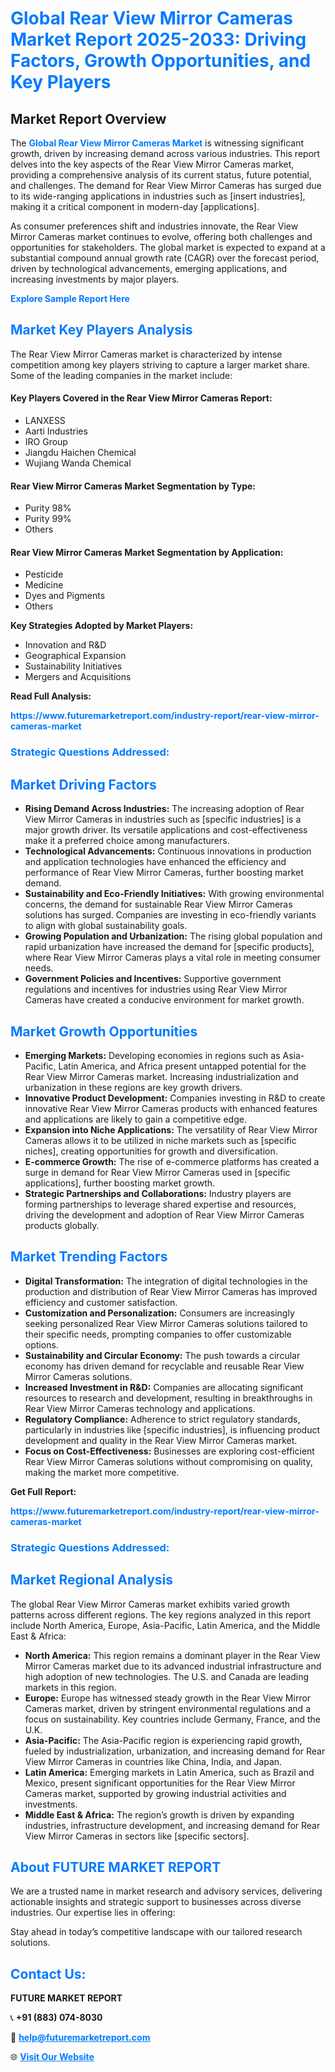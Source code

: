<h1 style="color: #007BFF;">Global Rear View Mirror Cameras Market Report 2025-2033: Driving Factors, Growth Opportunities, and Key Players</h1>

<section id="overview">
<h2>Market Report Overview</h2>
<p>The <a href="https://www.futuremarketreport.com/industry-report/rear-view-mirror-cameras-market" style="color: #007BFF; text-decoration: none;"><strong>Global Rear View Mirror Cameras Market</strong></a> is witnessing significant growth, driven by increasing demand across various industries. This report delves into the key aspects of the Rear View Mirror Cameras market, providing a comprehensive analysis of its current status, future potential, and challenges. The demand for Rear View Mirror Cameras has surged due to its wide-ranging applications in industries such as [insert industries], making it a critical component in modern-day [applications].</p>
<p>As consumer preferences shift and industries innovate, the Rear View Mirror Cameras market continues to evolve, offering both challenges and opportunities for stakeholders. The global market is expected to expand at a substantial compound annual growth rate (CAGR) over the forecast period, driven by technological advancements, emerging applications, and increasing investments by major players.</p>
</section>

<section id="overview">
<p><a href="https://www.futuremarketreport.com/request-sample/reportId=32895" style="color: #007BFF; text-decoration: none;"><strong>Explore Sample Report Here</strong></a></p>
</section>

<section id="key-players">
<h2 style="color: #007BFF;">Market Key Players Analysis</h2>
<p>The Rear View Mirror Cameras market is characterized by intense competition among key players striving to capture a larger market share. Some of the leading companies in the market include:</p>
<h4>Key Players Covered in the Rear View Mirror Cameras Report:</h4>
<ul><li>LANXESS</li><li>Aarti Industries</li><li>IRO Group</li><li>Jiangdu Haichen Chemical</li><li>Wujiang Wanda Chemical</li></ul>
<h4>Rear View Mirror Cameras Market Segmentation by Type:</h4>
<ul><li>Purity 98%</li><li>Purity 99%</li><li>Others</li></ul>

<h4>Rear View Mirror Cameras Market Segmentation by Application:</h4>
<ul><li>Pesticide</li><li>Medicine</li><li>Dyes and Pigments</li><li>Others</li></ul>
<p><strong>Key Strategies Adopted by Market Players:</strong></p>
<ul>
<li>Innovation and R&D</li>
<li>Geographical Expansion</li>
<li>Sustainability Initiatives</li>
<li>Mergers and Acquisitions</li>
</ul>
</section>

<section>
<p><strong>Read Full Analysis: </strong></p><a href="https://www.futuremarketreport.com/industry-report/rear-view-mirror-cameras-market" style="color: #007BFF; text-decoration: none;"><strong>https://www.futuremarketreport.com/industry-report/rear-view-mirror-cameras-market</strong></a>
<h3 style="color: #007BFF;">Strategic Questions Addressed:</h3>
</section>

<section id="driving-factors">
<h2 style="color: #007BFF;">Market Driving Factors</h2>
<ul>
<li><strong>Rising Demand Across Industries:</strong> The increasing adoption of Rear View Mirror Cameras in industries such as [specific industries] is a major growth driver. Its versatile applications and cost-effectiveness make it a preferred choice among manufacturers.</li>
<li><strong>Technological Advancements:</strong> Continuous innovations in production and application technologies have enhanced the efficiency and performance of Rear View Mirror Cameras, further boosting market demand.</li>
<li><strong>Sustainability and Eco-Friendly Initiatives:</strong> With growing environmental concerns, the demand for sustainable Rear View Mirror Cameras solutions has surged. Companies are investing in eco-friendly variants to align with global sustainability goals.</li>
<li><strong>Growing Population and Urbanization:</strong> The rising global population and rapid urbanization have increased the demand for [specific products], where Rear View Mirror Cameras plays a vital role in meeting consumer needs.</li>
<li><strong>Government Policies and Incentives:</strong> Supportive government regulations and incentives for industries using Rear View Mirror Cameras have created a conducive environment for market growth.</li>
</ul>
</section>

<section id="growth-opportunities">
<h2 style="color: #007BFF;">Market Growth Opportunities</h2>
<ul>
<li><strong>Emerging Markets:</strong> Developing economies in regions such as Asia-Pacific, Latin America, and Africa present untapped potential for the Rear View Mirror Cameras market. Increasing industrialization and urbanization in these regions are key growth drivers.</li>
<li><strong>Innovative Product Development:</strong> Companies investing in R&D to create innovative Rear View Mirror Cameras products with enhanced features and applications are likely to gain a competitive edge.</li>
<li><strong>Expansion into Niche Applications:</strong> The versatility of Rear View Mirror Cameras allows it to be utilized in niche markets such as [specific niches], creating opportunities for growth and diversification.</li>
<li><strong>E-commerce Growth:</strong> The rise of e-commerce platforms has created a surge in demand for Rear View Mirror Cameras used in [specific applications], further boosting market growth.</li>
<li><strong>Strategic Partnerships and Collaborations:</strong> Industry players are forming partnerships to leverage shared expertise and resources, driving the development and adoption of Rear View Mirror Cameras products globally.</li>
</ul>
</section>

<section id="trending-factors">
<h2 style="color: #007BFF;">Market Trending Factors</h2>
<ul>
<li><strong>Digital Transformation:</strong> The integration of digital technologies in the production and distribution of Rear View Mirror Cameras has improved efficiency and customer satisfaction.</li>
<li><strong>Customization and Personalization:</strong> Consumers are increasingly seeking personalized Rear View Mirror Cameras solutions tailored to their specific needs, prompting companies to offer customizable options.</li>
<li><strong>Sustainability and Circular Economy:</strong> The push towards a circular economy has driven demand for recyclable and reusable Rear View Mirror Cameras solutions.</li>
<li><strong>Increased Investment in R&D:</strong> Companies are allocating significant resources to research and development, resulting in breakthroughs in Rear View Mirror Cameras technology and applications.</li>
<li><strong>Regulatory Compliance:</strong> Adherence to strict regulatory standards, particularly in industries like [specific industries], is influencing product development and quality in the Rear View Mirror Cameras market.</li>
<li><strong>Focus on Cost-Effectiveness:</strong> Businesses are exploring cost-efficient Rear View Mirror Cameras solutions without compromising on quality, making the market more competitive.</li>
</ul>
</section>

<section>
<p><strong>Get Full Report: </strong></p><a href="https://www.futuremarketreport.com/industry-report/rear-view-mirror-cameras-market" style="color: #007BFF; text-decoration: none;"><strong>https://www.futuremarketreport.com/industry-report/rear-view-mirror-cameras-market</strong></a>
<h3 style="color: #007BFF;">Strategic Questions Addressed:</h3>
</section>


<section id="regional-analysis">
<h2 style="color: #007BFF;">Market Regional Analysis</h2>
<p>The global Rear View Mirror Cameras market exhibits varied growth patterns across different regions. The key regions analyzed in this report include North America, Europe, Asia-Pacific, Latin America, and the Middle East & Africa:</p>
<ul>
<li><strong>North America:</strong> This region remains a dominant player in the Rear View Mirror Cameras market due to its advanced industrial infrastructure and high adoption of new technologies. The U.S. and Canada are leading markets in this region.</li>
<li><strong>Europe:</strong> Europe has witnessed steady growth in the Rear View Mirror Cameras market, driven by stringent environmental regulations and a focus on sustainability. Key countries include Germany, France, and the U.K.</li>
<li><strong>Asia-Pacific:</strong> The Asia-Pacific region is experiencing rapid growth, fueled by industrialization, urbanization, and increasing demand for Rear View Mirror Cameras in countries like China, India, and Japan.</li>
<li><strong>Latin America:</strong> Emerging markets in Latin America, such as Brazil and Mexico, present significant opportunities for the Rear View Mirror Cameras market, supported by growing industrial activities and investments.</li>
<li><strong>Middle East & Africa:</strong> The region’s growth is driven by expanding industries, infrastructure development, and increasing demand for Rear View Mirror Cameras in sectors like [specific sectors].</li>
</ul>
</section>

<footer>
<h2 style="color: #007BFF;">About FUTURE MARKET REPORT</h2>
<p>We are a trusted name in market research and advisory services, delivering actionable insights and strategic support to businesses across diverse industries. Our expertise lies in offering:</p>

<p>Stay ahead in today’s competitive landscape with our tailored research solutions.</p>

<h2 style="color: #007BFF;">Contact Us:</h2>
<p><strong>FUTURE MARKET REPORT</strong></p>
<p>📞 <strong>+91 (883) 074-8030</strong></p>
<p>📧 <strong><a href="mailto:help@futuremarketreport.com" style="color: #007BFF;">help@futuremarketreport.com</a></strong></p>
<p>🌐 <strong><a href="https://www.futuremarketreport.com/" style="color: #007BFF;">Visit Our Website</a></strong></p>
</footer>